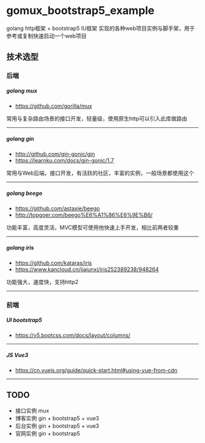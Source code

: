 # gomux_bootstrap5_example
golang http框架 + bootstrap5 IU框架 实现的各种web项目实例与脚手架，用于参考或复制快速启动一个web项目

## 技术选型

### 后端

##### golang mux 
- https://github.com/gorilla/mux

常用与复杂路由场景的接口开发，轻量级，使用原生http可以引入此库做路由

--- 

##### golang gin
- http://github.com/gin-gonic/gin
- https://learnku.com/docs/gin-gonic/1.7

常用与Web后端，接口开发，有活跃的社区，丰富的实例，一般场景都使用这个

---

##### golang beego
- https://github.com/astaxie/beego
- http://topgoer.com/beego%E6%A1%86%E6%9E%B6/

功能丰富，高度灵活，MVC模型可使用他快速上手开发，相比前两者较重

---

##### golang  iris
- https://github.com/kataras/iris
- https://www.kancloud.cn/jiajunxi/iris252389238/948264

功能强大，速度快，支持http2

---


### 前端

##### UI bootstrap5
- https://v5.bootcss.com/docs/layout/columns/

---

##### JS Vue3
- https://cn.vuejs.org/guide/quick-start.html#using-vue-from-cdn

---

## TODO 
- 接口实例 mux
- 博客实例 gin + bootstrap5 + vue3
- 后台实例 gin + bootstrap5 + vue3
- 官网实例 gin + bootstrap5
